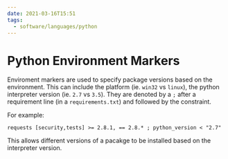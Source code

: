 ```yaml
---
date: 2021-03-16T15:51
tags:
  - software/languages/python
---
```


# Python Environment Markers

Enviroment markers are used to specify package versions based on the
environment. This can include the platform (ie. `win32` vs `linux`), the python
interpreter version (ie. `2.7` vs `3.5`). They are denoted by a `;` after a
requirement line (in a `requirements.txt`) and followed by the constraint.

For example:

```
requests [security,tests] >= 2.8.1, == 2.8.* ; python_version < "2.7"
```

This allows different versions of a pacakge to be installed based on the
interpreter version.
